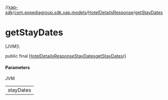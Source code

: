 //[xap-sdk](../../../index.md)/[com.expediagroup.sdk.xap.models](../index.md)/[HotelDetailsResponse](index.md)/[getStayDates](get-stay-dates.md)

# getStayDates

[JVM]\

public final [HotelDetailsResponseStayDates](../-hotel-details-response-stay-dates/index.md)[getStayDates](get-stay-dates.md)()

#### Parameters

JVM

| |
|---|
| stayDates |
